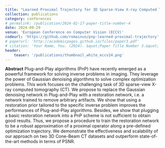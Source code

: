 ```yaml
---
title: "Learned Proximal Trajectory for 3D Sparse-View X-ray Computed Tomography"
collection: publications
category: conferences
# permalink: /publication/2024-02-17-paper-title-number-4
date: 2024-09-29
venue: 'European Conference on Computer Vision (ECCV)'
codeurl: 'https://github.com/romainvo/pnp-learned-proximal-trajectory'
# paperurl: 'http://academicpages.github.io/files/paper3.pdf'
# citation: 'Your Name, You. (2024). &quot;Paper Title Number 3.&quot; <i>GitHub Journal of Bugs</i>. 1(3).'
header:
    teaser: '/publications/thumbnail_white_eccv24.png'
---
```


**Abstract** Plug-and-Play algorithms (PnP) have recently emerged as a powerful framework for solving inverse problems in imaging. They leverage the power of Gaussian denoising algorithms to solve complex optimization problems. This work focuses on the challenging task of 3D sparse-view X-ray computed tomography (CT). We propose to replace the Gaussian denoising network in Plug-and-Play with a restoration network, i.e. a network trained to remove arbitrary artifacts. We show that using a restoration prior tailored to the specific inverse problem improves the performances of Plug-and-Play algorithms. Besides, we show that plugging a basic restoration network into a PnP scheme is not sufficient to obtain good results. Thus, we propose a procedure to train the restoration network to be a robust approximation of a proximal operator along a pre-defined optimization trajectory. We demonstrate the effectiveness and scalability of our approach on two 3D Cone-Beam CT datasets and outperform state-of-the-art methods in terms of PSNR.
